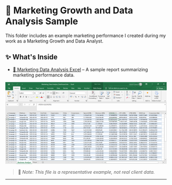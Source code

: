 # 📁 Marketing Growth and Data Analysis Sample

This folder includes an example marketing performance I created during my work as a Marketing Growth and Data Analyst.

## ✨ What's Inside
 
- [📄 Marketing Data Analysis Excel](./Marketing_Data_Analysis_Dashboard.xlsx) – A sample report summarizing marketing performance data.

![marketing-data-analysis-dashboard](./Screenshot_Marketing_Data%20Analysis_Dashboard.png)



> 📌 *Note: This file is a representative example, not real client data.*
---
